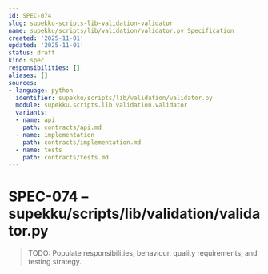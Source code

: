 ```yaml
---
id: SPEC-074
slug: supekku-scripts-lib-validation-validator
name: supekku/scripts/lib/validation/validator.py Specification
created: '2025-11-01'
updated: '2025-11-01'
status: draft
kind: spec
responsibilities: []
aliases: []
sources:
- language: python
  identifier: supekku/scripts/lib/validation/validator.py
  module: supekku.scripts.lib.validation.validator
  variants:
  - name: api
    path: contracts/api.md
  - name: implementation
    path: contracts/implementation.md
  - name: tests
    path: contracts/tests.md
---
```


# SPEC-074 – supekku/scripts/lib/validation/validator.py

> TODO: Populate responsibilities, behaviour, quality requirements, and testing strategy.

